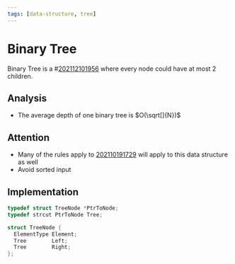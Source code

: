 ```yaml
---
tags: [data-structure, tree]
---
```


# Binary Tree

Binary Tree is a #[202112101956](202112101956.md) where every node could have at most 2
children.

## Analysis

- The average depth of one binary tree is $O(\sqrt[]{N})$

## Attention

- Many of the rules apply to [202110191729](202110191729.md) will apply to this data structure as well
- Avoid sorted input

## Implementation

```c
typedef struct TreeNode *PtrToNode;
typedef strcut PtrToNode Tree;

struct TreeNode {
  ElementType Element;
  Tree        Left;
  Tree        Right;
};
```
